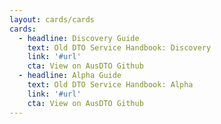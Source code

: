```yaml
---
layout: cards/cards
cards:
  - headline: Discovery Guide
    text: Old DTO Service Handbook: Discovery
    link: '#url'
    cta: View on AusDTO Github
  - headline: Alpha Guide
    text: Old DTO Service Handbook: Alpha
    link: '#url'
    cta: View on AusDTO Github
---
```

